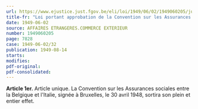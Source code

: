```yaml
---
url: https://www.ejustice.just.fgov.be/eli/loi/1949/06/02/1949060205/justel
title-fr: "Loi portant approbation de la Convention sur les Assurances sociales entre la Belgique et l'Italie, signée à Bruxelles le 30 avril 1948."
date: 1949-06-02
source: AFFAIRES ETRANGERES.COMMERCE EXTERIEUR
number: 1949060205
page: 7828
case: 1949-06-02/32
publication: 1949-08-14
starts:
modifies:
pdf-original:
pdf-consolidated:
---
```


**Article 1er.** Article unique. La Convention sur les Assurances sociales entre la Belgique et l'Italie, signée à Bruxelles, le 30 avril 1948, sortira son plein et entier effet.
